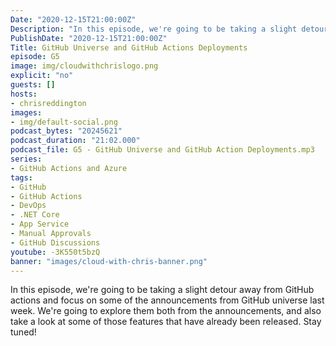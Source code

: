```yaml
---
Date: "2020-12-15T21:00:00Z"
Description: "In this episode, we're going to be taking a slight detour away from GitHub actions and focus on some of the announcements from GitHub universe last week. We're going to explore them both from the announcements, and also take a look at some of those features that have already been released. Stay tuned!"
PublishDate: "2020-12-15T21:00:00Z"
Title: GitHub Universe and GitHub Actions Deployments
episode: G5
image: img/cloudwithchrislogo.png
explicit: "no"
guests: []
hosts:
- chrisreddington
images:
- img/default-social.png
podcast_bytes: "20245621"
podcast_duration: "21:02.000"
podcast_file: G5 - GitHub Universe and GitHub Action Deployments.mp3
series:
- GitHub Actions and Azure
tags:
- GitHub
- GitHub Actions
- DevOps
- .NET Core
- App Service
- Manual Approvals
- GitHub Discussions
youtube: -3K550t5bzQ
banner: "images/cloud-with-chris-banner.png"
---
```

In this episode, we're going to be taking a slight detour away from GitHub actions and focus on some of the announcements from GitHub universe last week. We're going to explore them both from the announcements, and also take a look at some of those features that have already been released. Stay tuned!